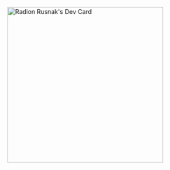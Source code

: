 <a href="https://app.daily.dev/radion"><img src="https://api.daily.dev/devcards/v2/cwsxQdDh6lz41r3wzXF6K.png?type=default&r=ude" width="356" alt="Radion Rusnak's Dev Card"/></a>
